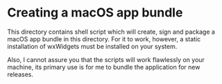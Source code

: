 # Creating a macOS app bundle

This directory contains shell script which will create, sign and package a macOS app bundle in this directory.
For it to work, however, a static installation of wxWidgets must be installed on your system.

Also, I cannot assure you that the scripts will work flawlessly on your machine, its primary use is for me to bundle
the application for new releases.
